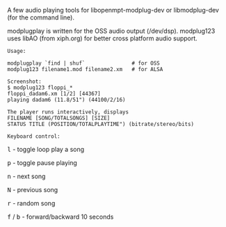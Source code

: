 A few audio playing tools for libopenmpt-modplug-dev or libmodplug-dev (for the command line).

modplugplay is written for the OSS audio output (/dev/dsp).
modplug123 uses libAO (from xiph.org) for better cross platform audio support.

```
Usage:

modplugplay `find | shuf`               # for OSS
modplug123 filename1.mod filename2.xm   # for ALSA

Screenshot:
$ modplug123 floppi_*
floppi_dadam6.xm [1/2] [44367]
playing dadam6 (11.8/51") (44100/2/16)    

The player runs interactively, displays
FILENAME [SONG/TOTALSONGS] [SIZE]
STATUS TITLE (POSITION/TOTALPLAYTIME") (bitrate/stereo/bits)

Keyboard control:
```
<kbd>l</kbd> - toggle loop play a song

<kbd>p</kbd> - toggle pause playing

<kbd>n</kbd> - next song

<kbd>N</kbd> - previous song

<kbd>r</kbd> - random song

<kbd>f</kbd> / <kbd>b</kbd> - forward/backward 10 seconds
